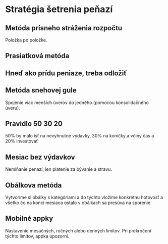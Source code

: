 # Stratégia šetrenia peňazí

## Metóda prísneho stráženia rozpočtu

Položka po položke.

## Prasiatková metóda

## Hneď ako prídu peniaze, treba odložiť

## Metóda snehovej gule

Spojenie viac menších úverov do jedného (pomocou konsolidačného úveru).

## Pravidlo 50 30 20

50% by malo ísť na nevyhnutné výdavky, 30% na koníčky a vólny čas a 20% investovať

## Mesiac bez výdavkov

Nemíňanie penazí, len platenie za bývanie a stravu.

## Obálkova metóda

Vytvoríme si obálky s kategóriami a do týchto vložíme konkrétnu hotovosť a všetko čo na konci mesiaca ostalo v obálkach sa presúva na sporenie.

## Mobilné appky

Nastavenie mesačných, ročných alebo denných limitov. Pri prekročení týchto limitov, appka upozorní.
